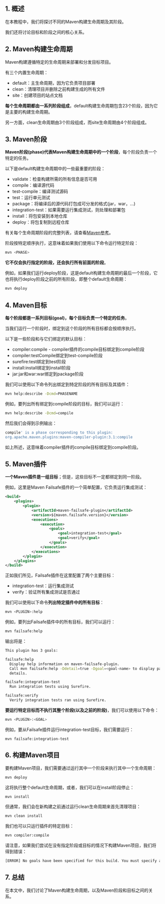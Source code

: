 ## 1. 概述

在本教程中，我们将探讨不同的Maven构建生命周期及其阶段。

我们还将讨论目标和阶段之间的核心关系。

## 2. Maven构建生命周期 

Maven构建遵循特定的生命周期来部署和分发目标项目。

有三个内置生命周期：

-   default：主生命周期，因为它负责项目部署
-   clean：清理项目并删除之前构建生成的所有文件
-   site：创建项目的站点文档

**每个生命周期都由一系列阶段组成**，default构建生命周期包含23个阶段，因为它是主要的构建生命周期。

另一方面，clean生命周期由3个阶段组成，而site生命周期由4个阶段组成。

## 3. Maven阶段

**Maven阶段(phase)代表Maven构建生命周期中的一个阶段**，每个阶段负责一个特定的任务。

以下是default构建生命周期中的一些最重要的阶段：

-   validate：检查构建所需的所有信息是否可用
-   compile：编译源代码
-   test-compile：编译测试源码
-   test：运行单元测试
-   package：将编译后的源代码打包成可分发的格式(jar，war，...)
-   integration-test：如果需要运行集成测试，则处理和部署包
-   install：将包安装到本地仓库
-   deploy：将包复制到远程仓库

有关每个生命周期阶段的完整列表，请查看[Maven参考](https://maven.apache.org/guides/introduction/introduction-to-the-lifecycle.html#Lifecycle_Reference)。

阶段按特定顺序执行，这意味着如果我们使用以下命令运行特定阶段：

```bash
mvn <PHASE>
```

**它不仅会执行指定的阶段，还会执行所有前面的阶段**。

例如，如果我们运行deploy阶段，这是default构建生命周期的最后一个阶段，它也将执行deploy阶段之前的所有阶段，即整个default生命周期：

```bash
mvn deploy
```

## 4. Maven目标 

**每个阶段都是一系列目标(goal)，每个目标负责一个特定的任务**。

当我们运行一个阶段时，绑定到这个阶段的所有目标都会按顺序执行。

以下是一些阶段和与它们绑定的默认目标：

-   compiler:compile - compiler插件的compile目标绑定到compile阶段
-   compiler:testCompile绑定到test-compile阶段
-   surefire:test绑定到test阶段
-   install:install绑定到install阶段
-   jar:jar和war:war绑定到package阶段

我们可以使用以下命令列出绑定到特定阶段的所有目标及其插件：

```bash
mvn help:describe -Dcmd=PHASENAME
```

例如，要列出所有绑定到compile阶段的目标，我们可以运行：

```bash
mvn help:describe -Dcmd=compile
```

然后我们会得到示例输出：

```bash
compile' is a phase corresponding to this plugin:
org.apache.maven.plugins:maven-compiler-plugin:3.1:compile
```

如上所述，这意味着compiler插件的compile目标绑定到compile阶段。

## 5. Maven插件 

**一个Maven插件是一组目标**；但是，这些目标不一定都绑定到同一阶段。

例如，这里是Maven Failsafe插件的一个简单配置，它负责运行集成测试：

```xml
<build>
    <plugins>
        <plugin>
            <artifactId>maven-failsafe-plugin</artifactId>
            <version>${maven.failsafe.version}</version>
            <executions>
                <execution>
                    <goals>
                        <goal>integration-test</goal>
                        <goal>verify</goal>
                    </goals>
                </execution>
            </executions>
        </plugin>
    </plugins>
</build>
```

正如我们所见，Failsafe插件在这里配置了两个主要目标：

-   integration-test：运行集成测试
-   verify：验证所有集成测试是否通过

我们可以使用以下命令**列出特定插件中的所有目标**：

```bash
mvn <PLUGIN>:help
```

例如，要列出Failsafe插件中的所有目标，我们可以运行：

```bash
mvn failsafe:help
```

输出将是：

```bash
This plugin has 3 goals:

failsafe:help
  Display help information on maven-failsafe-plugin.
  Call mvn failsafe:help -Ddetail=true -Dgoal=<goal-name> to display parameter
  details.

failsafe:integration-test
  Run integration tests using Surefire.

failsafe:verify
  Verify integration tests ran using Surefire.
```

**要运行特定目标而不执行其整个阶段(以及之前的阶段)**，我们可以使用以下命令：

```bash
mvn <PLUGIN>:<GOAL>
```

例如，要从Failsafe插件运行integration-test目标，我们需要运行：

```plaintext
mvn failsafe:integration-test
```

## 6. 构建Maven项目

要构建Maven项目，我们需要通过运行其中一个阶段来执行其中一个生命周期：

```bash
mvn deploy
```

这将执行整个default生命周期，或者，我们可以在install阶段停止：

```bash
mvn install
```

但通常，我们会在新构建之前通过运行clean生命周期来首先清理项目：

```bash
mvn clean install
```

我们也可以只运行插件的特定目标：

```bash
mvn compiler:compile
```

请注意，如果我们尝试在没有指定阶段或目标的情况下构建Maven项目，我们将得到错误：

```bash
[ERROR] No goals have been specified for this build. You must specify a valid lifecycle phase or a goal
```

## 7. 总结

在本文中，我们讨论了Maven构建生命周期，以及Maven阶段和目标之间的关系。